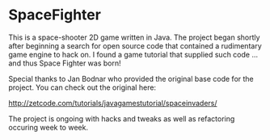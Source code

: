# SpaceFighter

This is a space-shooter 2D game written in Java. The project began shortly after beginning a search for open source code that contained a rudimentary game engine to hack on. I found a game tutorial that supplied such code ... and thus Space Fighter was born!

Special thanks to Jan Bodnar who provided the original base code for the project. You can check out the original here:

http://zetcode.com/tutorials/javagamestutorial/spaceinvaders/


The project is ongoing with hacks and tweaks as well as refactoring occuring week to week.

